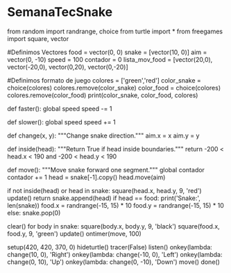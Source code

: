 # SemanaTecSnake
from random import randrange, choice
from turtle import *
from freegames import square, vector

#Definimos Vectores
food = vector(0, 0)
snake = [vector(10, 0)]
aim = vector(0, -10)
speed = 100
contador = 0
lista_mov_food = [vector(20,0), vector(-20,0), vector(0,20), vector(0,-20)]

#Definimos formato de juego
colores = ['green','red']
color_snake = choice(colores)
colores.remove(color_snake)
color_food = choice(colores)
colores.remove(color_food)
print(color_snake, color_food, colores)

def faster():
    global speed
    speed -= 1

def slower():
    global speed
    speed += 1

def change(x, y):
    """Change snake direction."""
    aim.x = x
    aim.y = y


def inside(head):
    """Return True if head inside boundaries."""
    return -200 < head.x < 190 and -200 < head.y < 190
        
def move():
    """Move snake forward one segment."""
    global contador
    contador += 1
    head = snake[-1].copy()
    head.move(aim)

   if not inside(head) or head in snake:
        square(head.x, head.y, 9, 'red')
        update()
        return
    snake.append(head)
   if head == food:
        print('Snake:', len(snake))
        food.x = randrange(-15, 15) * 10
        food.y = randrange(-15, 15) * 10
    else:
        snake.pop(0)

   clear()
    for body in snake:
        square(body.x, body.y, 9, 'black')
    square(food.x, food.y, 9, 'green')
    update()
    ontimer(move, 100)


setup(420, 420, 370, 0)
hideturtle()
tracer(False)
listen()
onkey(lambda: change(10, 0), 'Right')
onkey(lambda: change(-10, 0), 'Left')
onkey(lambda: change(0, 10), 'Up')
onkey(lambda: change(0, -10), 'Down')
move()
done()

